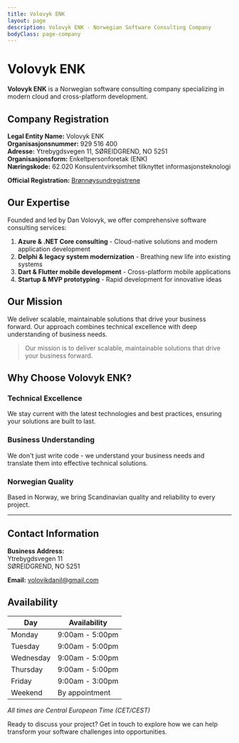 ```yaml
---
title: Volovyk ENK
layout: page
description: Volovyk ENK - Norwegian Software Consulting Company
bodyClass: page-company
---
```


# Volovyk ENK

**Volovyk ENK** is a Norwegian software consulting company specializing in modern cloud and cross-platform development.

## Company Registration

**Legal Entity Name:** Volovyk ENK  
**Organisasjonsnummer:** 929 516 400  
**Adresse:** Ytrebygdsvegen 11, SØREIDGREND, NO 5251  
**Organisasjonsform:** Enkeltpersonforetak (ENK)  
**Næringskode:** 62.020 Konsulentvirksomhet tilknyttet informasjonsteknologi

**Official Registration:** [Brønnøysundregistrene](https://w2.brreg.no/enhet/sok/detalj.jsp?orgnr=929516400)

## Our Expertise

Founded and led by Dan Volovyk, we offer comprehensive software consulting services:

1. **Azure & .NET Core consulting** - Cloud-native solutions and modern application development
2. **Delphi & legacy system modernization** - Breathing new life into existing systems
3. **Dart & Flutter mobile development** - Cross-platform mobile applications
4. **Startup & MVP prototyping** - Rapid development for innovative ideas

## Our Mission

We deliver scalable, maintainable solutions that drive your business forward. Our approach combines technical excellence with deep understanding of business needs.

> Our mission is to deliver scalable, maintainable solutions that drive your business forward.

## Why Choose Volovyk ENK?

### Technical Excellence
We stay current with the latest technologies and best practices, ensuring your solutions are built to last.

### Business Understanding
We don't just write code - we understand your business needs and translate them into effective technical solutions.

### Norwegian Quality
Based in Norway, we bring Scandinavian quality and reliability to every project.

---

## Contact Information

**Business Address:**  
Ytrebygdsvegen 11  
SØREIDGREND, NO 5251

**Email:** volovikdanil@gmail.com

## Availability

| Day       | Availability    |
| --------- | --------------- |
| Monday    | 9:00am - 5:00pm |
| Tuesday   | 9:00am - 5:00pm |
| Wednesday | 9:00am - 5:00pm |
| Thursday  | 9:00am - 5:00pm |
| Friday    | 9:00am - 3:00pm |
| Weekend   | By appointment  |

*All times are Central European Time (CET/CEST)*

Ready to discuss your project? Get in touch to explore how we can help transform your software challenges into opportunities.